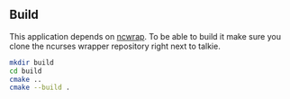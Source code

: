 ## Build

This application depends on [ncwrap](https://github.com/watermeloon1/ncwrap). To be able to build it make sure you clone the ncurses wrapper repository right next to talkie.

```bash
mkdir build
cd build
cmake ..
cmake --build .
```
